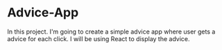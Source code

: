 # Advice-App

In this project. I'm going to create a simple advice app where user gets a advice for each click. I will be using React to display the advice.
